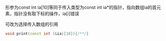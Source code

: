 形参为const int ia[10]等同于传入类型为const int ia*的指针，指向数组ia的首元素，指针没有取下标的操作，ia[i]错误

可改为选择传入数组的引用

```c++
void print(const int (&ia)[10]){/**/}
```

